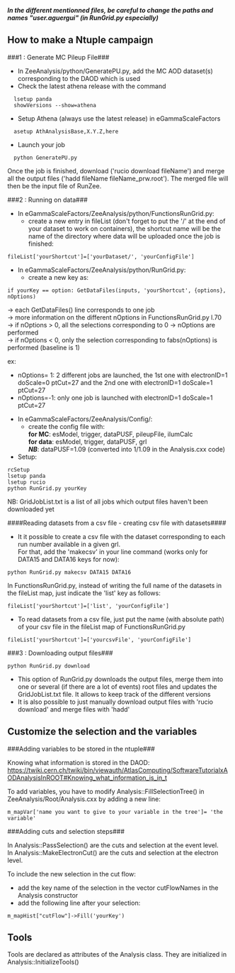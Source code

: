 **_In the different mentionned files, be careful to change the paths and names "user.aguergui" (in RunGrid.py especially)_**


How to make a Ntuple campaign
-----------------------------

###1 : Generate MC Pileup File###

- In ZeeAnalysis/python/GeneratePU.py, add the MC AOD dataset(s) corresponding to the DAOD which is used
- Check the latest athena release with the command 
```
  lsetup panda
  showVersions --show=athena
```
- Setup Athena (always use the latest release) in eGammaScaleFactors
```  
  asetup AthAnalysisBase,X.Y.Z,here 
```
- Launch your job
```  
  python GeneratePU.py
```

Once the job is finished, download ('rucio download fileName') and merge all the output files ('hadd fileName fileName_prw.root'). The merged file will then be the input file of RunZee.


###2 : Running on data###

- In eGammaScaleFactors/ZeeAnalysis/python/FunctionsRunGrid.py:
   * create a new entry in fileList (don't forget to put the '/' at the end of your dataset to work on containers), the shortcut name will be the name of the directory where data will be uploaded once the job is finished: 
```
fileList['yourShortcut']=['yourDataset/', 'yourConfigFile']
```
 
- In eGammaScaleFactors/ZeeAnalysis/python/RunGrid.py:
   * create a new key as: 
```
if yourKey == option: GetDataFiles(inputs, 'yourShortcut', {options}, nOptions)
```  
  -> each GetDataFiles() line corresponds to one job  
  -> more information on the different nOptions in FunctionsRunGrid.py l.70  
  -> if nOptions > 0, all the selections corresponding to 0 -> nOptions are performed  
  -> if nOptions < 0, only the selection corresponding to fabs(nOptions) is performed (baseline is 1)  

   ex: 
   * nOptions= 1: 2 different jobs are launched, the 1st one with electronID=1 doScale=0 ptCut=27 and the 2nd one with electronID=1 doScale=1 ptCut=27  
   * nOptions=-1: only one job is launched with electronID=1 doScale=1 ptCut=27
- In eGammaScaleFactors/ZeeAnalysis/Config/:
   * create the config file with:  
**for MC**: esModel, trigger, dataPUSF, pileupFile, ilumCalc  
**for data**: esModel, trigger, dataPUSF, grl  
**_NB_**: dataPUSF=1.09 (converted into 1/1.09 in the Analysis.cxx code)
- Setup: 
```
rcSetup 
lsetup panda
lsetup rucio
python RunGrid.py yourKey
```
  
NB: GridJobList.txt is a list of all jobs which output files haven't been downloaded yet

####Reading datasets from a csv file - creating csv file with datasets####

- It it possible to create a csv file with the dataset corresponding to each run number available in a given grl.  
For that, add the 'makecsv' in your line command (works only for DATA15 and DATA16 keys for now):    
```
python RunGrid.py makecsv DATA15 DATA16
```  
In FunctionsRunGrid.py, instead of writing the full name of the datasets in the fileList map, just indicate the 'list' key as follows:  
```
fileList['yourShortcut']=['list', 'yourConfigFile']
```
- To read datasets from a csv file, just put the name (with absolute path) of your csv file in the fileList map of FunctionsRunGrid.py
```
fileList['yourShortcut']=['yourcsvFile', 'yourConfigFile']
```


###3 : Downloading output files###

```
python RunGrid.py download
```
- This option of RunGrid.py downloads the output files, merge them into one or several (if there are a lot of events) root files and updates the GridJobList.txt file. It allows to keep track of the different versions
- It is also possible to just manually download output files with 'rucio download' and merge files with 'hadd'


Customize the selection and the variables
-------------------------------------------

###Adding variables to be stored in the ntuple###


Knowing what information is stored in the DAOD:
https://twiki.cern.ch/twiki/bin/viewauth/AtlasComputing/SoftwareTutorialxAODAnalysisInROOT#Knowing_what_information_is_in_t

To add variables, you have to modify Analysis::FillSelectionTree() in ZeeAnalysis/Root/Analysis.cxx by adding a new line:
```
m_mapVar['name you want to give to your variable in the tree']= 'the variable'
```

###Adding cuts and selection steps###

In Analysis::PassSelection() are the cuts and selection at the event level.  
In Analysis::MakeElectronCut() are the cuts and selection at the electron level.  

To include the new selection in the cut flow: 
- add the key name of the selection in the vector cutFlowNames in the Analysis constructor
- add the following line after your selection:
```
m_mapHist["cutFlow"]->Fill('yourKey')
```


Tools
-----

Tools are declared as attributes of the Analysis class. They are initialized in Analysis::InitializeTools()
